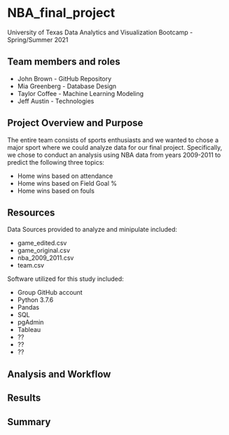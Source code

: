 # NBA_final_project
University of Texas Data Analytics and Visualization Bootcamp - Spring/Summer 2021 

## Team members and roles
- John Brown - GitHub Repository
- Mia Greenberg - Database Design
- Taylor Coffee - Machine Learning Modeling
- Jeff Austin - Technologies

## Project Overview and Purpose
The entire team consists of sports enthusiasts and we wanted to chose a major sport where we could analyze data for our final project.  Specifically, we chose to conduct an analysis using NBA data from years 2009-2011 to predict the following three topics:

- Home wins based on attendance
- Home wins based on Field Goal %
- Home wins based on fouls

## Resources
Data Sources provided to analyze and minipulate included:
- game_edited.csv
- game_original.csv
- nba_2009_2011.csv
- team.csv

Software utilized for this study included:
- Group GitHub account
- Python 3.7.6
- Pandas
- SQL
- pgAdmin
- Tableau
- ??
- ??
- ??

## Analysis and Workflow

## Results

## Summary

